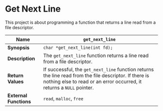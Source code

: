 # Get Next Line

This project is about programming a function that returns a line read from a file descriptor.


| **Name** | `get_next_line` |
|----------|-----------------|
| **Synopsis** | `char *get_next_line(int fd);` |
| **Description** | The `get_next_line` function returns a line read from a file descriptor. |
| **Return Values** | If successful, the `get_next_line` function returns the line read from the file descriptor. If there is nothing else to read or an error occurred, it returns a `NULL` pointer. |
| **External Functions** | `read`, `malloc`, `free` |
